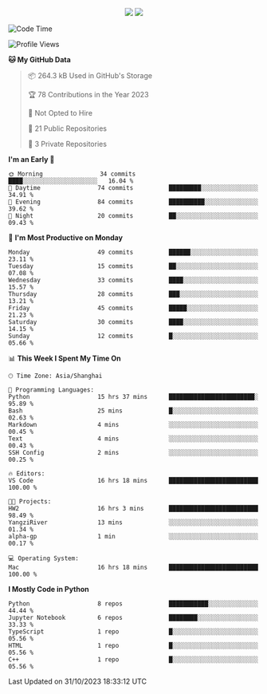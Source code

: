 <p align="center">
    <img src = "https://github-readme-stats.vercel.app/api?username=Zheng-Yi-git&show_icons=true&theme=yeblu&hide_border=true&count_private=true">
    <img src = "https://github-readme-stats.vercel.app/api/top-langs/?username=Zheng-Yi-git&hide=html,css&theme=yeblu&layout=compact&hide_border=true&count_private=true&langs_count=8">
</p>

<!--START_SECTION:waka-->
![Code Time](http://img.shields.io/badge/Code%20Time-787%20hrs%2027%20mins-blue)

![Profile Views](http://img.shields.io/badge/Profile%20Views-0-blue)

**🐱 My GitHub Data** 

> 📦 264.3 kB Used in GitHub's Storage 
 > 
> 🏆 78 Contributions in the Year 2023
 > 
> 🚫 Not Opted to Hire
 > 
> 📜 21 Public Repositories 
 > 
> 🔑 3 Private Repositories 
 > 
**I'm an Early 🐤** 

```text
🌞 Morning                34 commits          ████░░░░░░░░░░░░░░░░░░░░░   16.04 % 
🌆 Daytime                74 commits          █████████░░░░░░░░░░░░░░░░   34.91 % 
🌃 Evening                84 commits          ██████████░░░░░░░░░░░░░░░   39.62 % 
🌙 Night                  20 commits          ██░░░░░░░░░░░░░░░░░░░░░░░   09.43 % 
```
📅 **I'm Most Productive on Monday** 

```text
Monday                   49 commits          ██████░░░░░░░░░░░░░░░░░░░   23.11 % 
Tuesday                  15 commits          ██░░░░░░░░░░░░░░░░░░░░░░░   07.08 % 
Wednesday                33 commits          ████░░░░░░░░░░░░░░░░░░░░░   15.57 % 
Thursday                 28 commits          ███░░░░░░░░░░░░░░░░░░░░░░   13.21 % 
Friday                   45 commits          █████░░░░░░░░░░░░░░░░░░░░   21.23 % 
Saturday                 30 commits          ████░░░░░░░░░░░░░░░░░░░░░   14.15 % 
Sunday                   12 commits          █░░░░░░░░░░░░░░░░░░░░░░░░   05.66 % 
```


📊 **This Week I Spent My Time On** 

```text
🕑︎ Time Zone: Asia/Shanghai

💬 Programming Languages: 
Python                   15 hrs 37 mins      ████████████████████████░   95.89 % 
Bash                     25 mins             █░░░░░░░░░░░░░░░░░░░░░░░░   02.63 % 
Markdown                 4 mins              ░░░░░░░░░░░░░░░░░░░░░░░░░   00.45 % 
Text                     4 mins              ░░░░░░░░░░░░░░░░░░░░░░░░░   00.43 % 
SSH Config               2 mins              ░░░░░░░░░░░░░░░░░░░░░░░░░   00.25 % 

🔥 Editors: 
VS Code                  16 hrs 18 mins      █████████████████████████   100.00 % 

🐱‍💻 Projects: 
HW2                      16 hrs 3 mins       █████████████████████████   98.49 % 
YangziRiver              13 mins             ░░░░░░░░░░░░░░░░░░░░░░░░░   01.34 % 
alpha-gp                 1 min               ░░░░░░░░░░░░░░░░░░░░░░░░░   00.17 % 

💻 Operating System: 
Mac                      16 hrs 18 mins      █████████████████████████   100.00 % 
```

**I Mostly Code in Python** 

```text
Python                   8 repos             ███████████░░░░░░░░░░░░░░   44.44 % 
Jupyter Notebook         6 repos             ████████░░░░░░░░░░░░░░░░░   33.33 % 
TypeScript               1 repo              █░░░░░░░░░░░░░░░░░░░░░░░░   05.56 % 
HTML                     1 repo              █░░░░░░░░░░░░░░░░░░░░░░░░   05.56 % 
C++                      1 repo              █░░░░░░░░░░░░░░░░░░░░░░░░   05.56 % 
```




 Last Updated on 31/10/2023 18:33:12 UTC
<!--END_SECTION:waka-->
